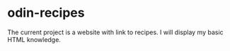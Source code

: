 # odin-recipes

The current project is a website with link to recipes. I will display my basic HTML knowledge.
